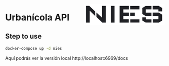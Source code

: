 <a href="https://www.nies.futbol/"><img
src="https://github.com/nepito/world_cup_semis/blob/develop/img/logo.jpeg" align="right" width="256"
/></a>

# Urbanícola API

## Step to use

``` bash
docker-compose up -d nies
```
Aquí podrás ver la versión local http://localhost:6969/docs
